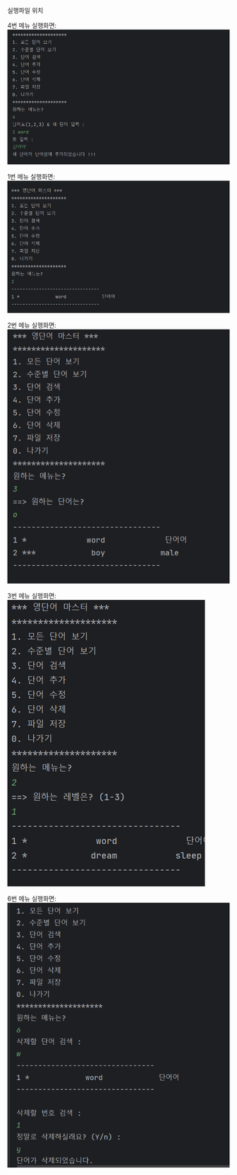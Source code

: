 실행파일 위치

4번 메뉴 실행화면:
<img src="https://github.com/batman-4/Project1_PP/blob/main/Screenshots-file/Screenshot%20(209).png?raw=true">

1번 메뉴 실행화면:
<img src="https://github.com/batman-4/Project1_PP/blob/main/Screenshots-file/Screenshot%20(210).png?raw=true">

2번 메뉴 실행화면:
<img src="https://github.com/batman-4/Project1_PP/blob/main/Screenshots-file/Screenshot%20(211).png">

3번 메뉴 실행화면:
<img src="https://github.com/batman-4/Project1_PP/blob/main/Screenshots-file/Screenshot%20(213).png">

6번 메뉴 실행화면:
<img src="https://github.com/batman-4/Project1_PP/blob/main/Screenshots-file/Screenshot%20(214).png">
